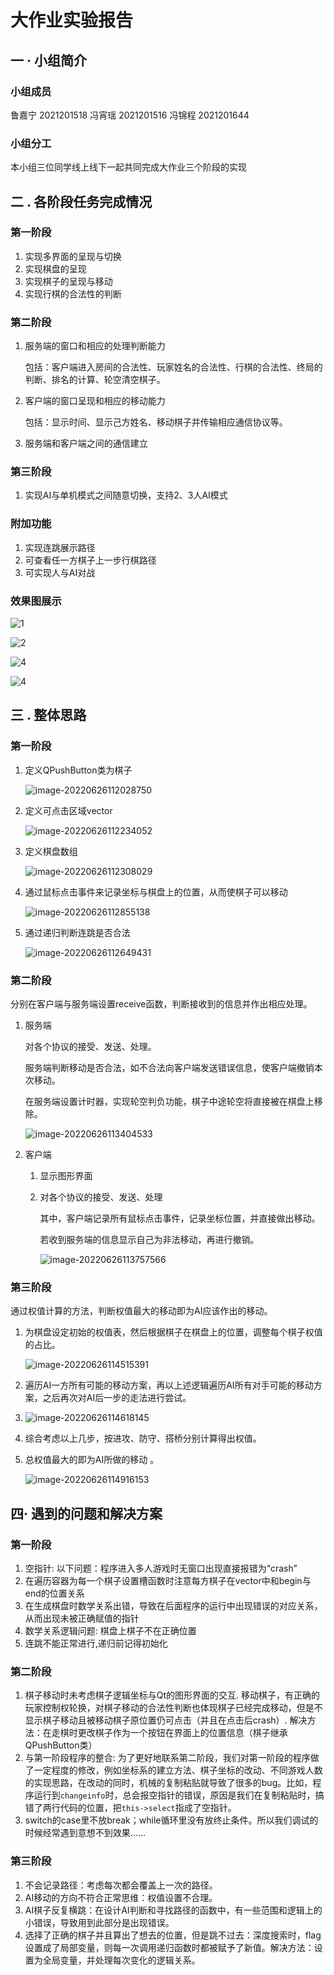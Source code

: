# 大作业实验报告

## 一 · 小组简介

### 小组成员

鲁嘉宁 2021201518
        冯宵瑶 2021201516
        冯锦程 2021201644

### 小组分工

本小组三位同学线上线下一起共同完成大作业三个阶段的实现

## 二 . 各阶段任务完成情况

### 第一阶段

1. 实现多界面的呈现与切换
2. 实现棋盘的呈现
3. 实现棋子的呈现与移动
4. 实现行棋的合法性的判断

### 第二阶段

1. 服务端的窗口和相应的处理判断能力

   包括：客户端进入房间的合法性、玩家姓名的合法性、行棋的合法性、终局的判断、排名的计算、轮空清空棋子。

2. 客户端的窗口呈现和相应的移动能力

   包括：显示时间、显示己方姓名、移动棋子并传输相应通信协议等。

3. 服务端和客户端之间的通信建立

### 第三阶段

1. 实现AI与单机模式之间随意切换，支持2、3人AI模式

### 附加功能

1. 实现连跳展示路径
2. 可查看任一方棋子上一步行棋路径
3. 可实现人与AI对战

### 效果图展示

![1](./photo/1.png)

![2](./photo/2.png)

![4](./photo/4.png)

![4](./photo/4.png)

## 三 . 整体思路

### 第一阶段

1. 定义QPushButton类为棋子

   ![image-20220626112028750](./photo/image-20220626112028750.png)

2. 定义可点击区域vector

   ![image-20220626112234052](./photo/image-20220626112234052.png)

3. 定义棋盘数组

   ![image-20220626112308029](./photo./image-20220626112308029.png)

4. 通过鼠标点击事件来记录坐标与棋盘上的位置，从而使棋子可以移动

   ![image-20220626112855138](./photo/image-20220626112855138.png)

5. 通过递归判断连跳是否合法

   ![image-20220626112649431](./photo/image-20220626112649431.png)


### 第二阶段

分别在客户端与服务端设置receive函数，判断接收到的信息并作出相应处理。

1. 服务端

   对各个协议的接受、发送、处理。

   服务端判断移动是否合法，如不合法向客户端发送错误信息，使客户端撤销本次移动。

   在服务端设置计时器，实现轮空判负功能，棋子中途轮空将直接被在棋盘上移除。

   ![image-20220626113404533](./photo/image-20220626113404533.png)

2. 客户端

   1. 显示图形界面

   2. 对各个协议的接受、发送、处理

      其中，客户端记录所有鼠标点击事件，记录坐标位置，并直接做出移动。

      若收到服务端的信息显示自己为非法移动，再进行撤销。
      
      ![image-20220626113757566](./photo/image-20220626113757566.png)


### 第三阶段

 通过权值计算的方法，判断权值最大的移动即为AI应该作出的移动。

1. 为棋盘设定初始的权值表，然后根据棋子在棋盘上的位置，调整每个棋子权值的占比。

   ![image-20220626114515391](./photo/image-20220626114515391.png)

2. 遍历AI一方所有可能的移动方案，再以上述逻辑遍历AI所有对手可能的移动方案，之后再次对AI后一步的走法进行尝试。

3. ![image-20220626114618145](./photo/image-20220626114618145.png)

4. 综合考虑以上几步，按进攻、防守、搭桥分别计算得出权值。

5. 总权值最大的即为AI所做的移动  。

   ![image-20220626114916153](./photo/image-20220626114916153.png)

## 四· 遇到的问题和解决方案

### 第一阶段

1. 空指针: 以下问题：程序进入多人游戏时无窗口出现直接报错为“crash”
2. 在遍历容器为每一个棋子设置槽函数时注意每方棋子在vector中和begin与end的位置关系
3. 在生成棋盘时数学关系出错，导致在后面程序的运行中出现错误的对应关系，从而出现未被正确赋值的指针
4. 数学关系逻辑问题: 棋盘上棋子不在正确位置
5. 连跳不能正常进行,递归前记得初始化

### 第二阶段

1. 棋子移动时未考虑棋子逻辑坐标与Qt的图形界面的交互. 移动棋子，有正确的玩家控制权轮换，对棋子移动的合法性判断也体现棋子已经完成移动，但是不显示棋子移动且被移动棋子原位置仍可点击（并且在点击后crash）.  解决方法：在走棋时更改棋子作为一个按钮在界面上的位置信息（棋子继承QPushButton类）
2. 与第一阶段程序的整合: 为了更好地联系第二阶段，我们对第一阶段的程序做了一定程度的修改，例如坐标系的建立方法、棋子坐标的改动、不同游戏人数的实现思路，在改动的同时，机械的复制粘贴就导致了很多的bug。比如，程序运行到`changeinfo`时，总会报空指针的错误，原因是我们在复制粘贴时，搞错了两行代码的位置，把`this->select`指成了空指针。
3. switch的case里不放break；while循环里没有放终止条件。所以我们调试的时候经常遇到意想不到效果……

### 第三阶段

1.  不会记录路径：考虑每次都会覆盖上一次的路径。
2. AI移动的方向不符合正常思维：权值设置不合理。
3. AI棋子反复横跳：在设计AI判断和寻找路径的函数中，有一些范围和逻辑上的小错误，导致用到此部分是出现错误。
4. 选择了正确的棋子并且算出了想去的位置，但是跳不过去：深度搜索时，flag设置成了局部变量，则每一次调用递归函数时都被赋予了新值。解决方法：设置为全局变量，并处理每次变化的逻辑关系。
